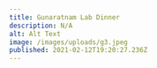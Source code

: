 ```yaml
---
title: Gunaratnam Lab Dinner
description: N/A
alt: Alt Text
image: /images/uploads/g3.jpeg
published: 2021-02-12T19:20:27.236Z
---
```

